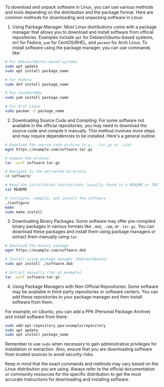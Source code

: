 To download and unpack software in Linux, you can use various methods and tools depending on the distribution and the package format. Here are common methods for downloading and unpacking software in Linux:

1. Using Package Manager:
Most Linux distributions come with a package manager that allows you to download and install software from official repositories. Examples include `apt` for Debian/Ubuntu-based systems, `dnf` for Fedora, `yum` for CentOS/RHEL, and `pacman` for Arch Linux. To install software using the package manager, you can use commands like:

```bash
# For Debian/Ubuntu-based systems
sudo apt update
sudo apt install package_name

# For Fedora
sudo dnf install package_name

# For CentOS/RHEL
sudo yum install package_name

# For Arch Linux
sudo pacman -S package_name
```

2. Downloading Source Code and Compiling:
For some software not available in the official repositories, you may need to download the source code and compile it manually. This method involves more steps and may require dependencies to be installed. Here's a general outline:

```bash
# Download the source code archive (e.g., .tar.gz or .zip)
wget https://example.com/software.tar.gz

# Unpack the archive
tar -xzvf software.tar.gz

# Navigate to the extracted directory
cd software/

# Read the installation instructions (usually found in a README or INSTALL file)
cat README

# Configure, compile, and install the software
./configure
make
sudo make install
```

3. Downloading Binary Packages:
Some software may offer pre-compiled binary packages in various formats like `.deb`, `.rpm`, or `.tar.gz`. You can download these packages and install them using package managers or extract them manually using `tar`.

```bash
# Download the binary package
wget https://example.com/software.deb

# Install using package manager (Debian/Ubuntu)
sudo apt install ./software.deb

# Extract manually (tar.gz example)
tar -xzvf software.tar.gz
```

4. Using Package Managers with Non-Official Repositories:
Some software may be available in third-party repositories or software centers. You can add these repositories to your package manager and then install software from them.

For example, on Ubuntu, you can add a PPA (Personal Package Archive) and install software from there:

```bash
sudo add-apt-repository ppa:example/repository
sudo apt update
sudo apt install package_name
```

Remember to use `sudo` when necessary to gain administrative privileges for installation or extraction. Also, ensure that you are downloading software from trusted sources to avoid security risks.

Keep in mind that the exact commands and methods may vary based on the Linux distribution you are using. Always refer to the official documentation or community resources for the specific distribution to get the most accurate instructions for downloading and installing software.
